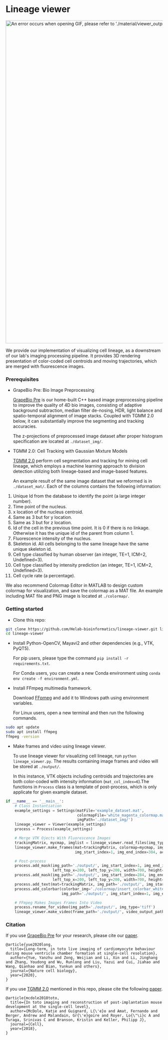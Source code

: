 # Lineage viewer

<img src='material/viewer_output.gif' width=1034 alt="An error occurs when opening GIF, please refer to './material/viewer_output.gif'.">

We provide our implementation of visualizing cell lineage, as a downstream of our lab's imaging processing pipeline. It provides 3D rendering presentation of  color-coded cell centroids and moving trajectories, which are merged with fluorescence images.

### Prerequisites
- GrapeBio Pre: Bio Image Preprocessing

  [GrapeBio Pre](https://sourceforge.net/projects/grapebio/files/) is our home-built C++ based image preprocessing pipeline to improve the quality of 4D bio images, consisting of adaptive background subtraction, median filter de-nosing, HDR, light balance and spatio-temporal alignment of image stacks. Coupled with TGMM 2.0 below, it can substantially improve the segmenting and tracking accuracies.
  
  The z-projections of  preprocessed image dataset after proper histogram specification are located at `./dataset_img/`.

- TGMM 2.0: Cell Tracking with Gaussian Mixture Models

  [TGMM 2.0](https://bitbucket.org/fernandoamat/tgmm-paper/src/master/) perform cell segmentation and tracking for mining cell lineage, which employs a machine learning approach to division detection utilizing both lineage-based and image-based features.

  An example result of the same image dataset that we reformed is in `./dataset_mat/`. Each of the columns contains the following information:

1. Unique Id from the database to identify the point (a large integer number).
2. Time point of the nucleus.
3. x location of the nucleus centroid.
4. Same as 3 but for y location.
5. Same as 3 but for z location.
6. Id of the cell in the previous time point. It is 0 if there is no linkage. Otherwise it has the unique id of the parent from column 1.
7. Fluorescence intensity of the nucleus.
8. Skeleton id. All cells belonging to the same lineage have the same unique skeleton id.
9. Cell type classified by human observer (an integer, TE=1, ICM=2, Undefined=3). 
10. Cell type classified by intensity prediction (an integer, TE=1, ICM=2, Undefined=3). 
11. Cell cycle rate (a percentage).

  We also recommend Colormap Editor in MATLAB  to design custom colormap for visualization, and save the colormap as a MAT file. An example including MAT file and PNG image is located at `./colormap/`.

### Getting started 
- Clone this repo:
```bash
git clone https://github.com/Helab-bioinformatics/lineage-viewer.git lineage-viewer
cd lineage-viewer
```
- Install Python-OpenCV, Mayavi2 and other dependencies (e.g., VTK, PyQT5).

  For pip users, please type the command `pip install -r requirements.txt`.

  For Conda users,  you can create a new Conda environment using `conda env create -f environment.yml`.

- Install FFmpeg multimedia framework.

  Download [FFpmeg](https://ffmpeg.org/download.html) and add it to Windows path using environment variables.

  For Linux users, open a new terminal and then run the following commands.
```bash
sudo apt update
sudo apt install ffmpeg
ffmpeg -version
```
- Make frames and video using lineage viewer.

  To use lineage viewer for visualizing cell lineage, run `python lineage_viewer.py`. The results containing image frames and video will be stored at `./output/`.
  
  In this instance, VTK objects including centroids and trajectories are both color-coded with intensity information (`mat_col_index=6`).The functions in `Process` class is a template of post-process, which is only applicate for given example dataset.
```python
if __name__ == '__main__':
    # Class Instantiation
    example_settings = Settings(matFile='example_dataset.mat',
                                colormapFile='white_magenta_colormap.mat',
                                imgPath='./dataset_img/')
    lineage_viewer = Viewer(example_settings)
    process = Process(example_settings)

    # Merge VTK Ojects With Fluorescence Images
    trackingMatrix, mycmap, imglist = lineage_viewer.read_files(img_type='tif')
    lineage_viewer.make_frames(mat=trackingMatrix, colormap=mycmap, img_list=imglist, mat_col_index=6,
                               img_start_index=1, img_end_index=384, actor_position=[200, 200, 0])

    # Post-process
    process.add_mask(img_path='./output/', img_start_index=1, img_end_index=203,
                     left_top_x=200, left_top_y=200, width=700, height=200)
    process.add_mask(img_path='./output/', img_start_index=284, img_end_index=384,
                     left_top_x=200, left_top_y=200, width=700, height=100)
    process.add_text(mat=trackingMatrix, img_path='./output/', img_start_index=1, img_end_index=384)
    process.add_colorbar(colorbar_img='./colormap/insert_colorbar_white_magenta.png',
                         img_path='./output/', img_start_index=1, img_end_index=384)

    # FFmpeg Makes Images Frames Into Video
    process.rename_for_video(img_path='./output/', img_type='tiff')
    lineage_viewer.make_video(frame_path='./output/', video_output_path='./output/', width=1034, height=938)
```

### Citation
If you use [GrapeBio Pre](https://sourceforge.net/projects/grapebio/files/) for your research, please cite our [paper](https://doi.org/10.1038/s41556-020-0475-2).
```
@article{yue2020long,
  title={Long-term, in toto live imaging of cardiomyocyte behaviour during mouse ventricle chamber formation at single-cell resolution},
  author={Yue, Yanzhu and Zong, Weijian and Li, Xin and Li, Jinghang and Zhang, Youdong and Wu, Runlong and Liu, Yazui and Cui, Jiahao and Wang, Qianhao and Bian, Yunkun and others},
  journal={Nature cell biology},
  year={2020},
}
```
If you use [TGMM 2.0](https://bitbucket.org/fernandoamat/tgmm-paper/src/master/) mentioned in this repo, please cite the following [paper](https://doi.org/10.1016/j.cell.2018.09.031).
```
@article{mcdole2018toto,
  title={In toto imaging and reconstruction of post-implantation mouse development at the single-cell level},
  author={McDole, Katie and Guignard, L{\'e}o and Amat, Fernando and Berger, Andrew and Malandain, Gr{\'e}goire and Royer, Lo{\"\i}c A and Turaga, Srinivas C and Branson, Kristin and Keller, Philipp J},
  journal={Cell},
  year={2018},
}
```